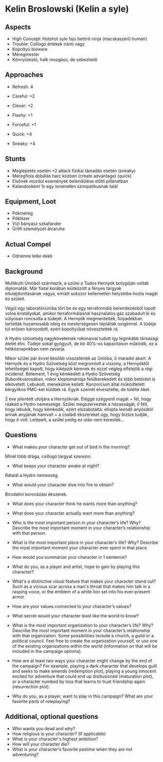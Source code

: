 Kelin Broslowski (Kelin a syle)
=======

Aspects
------
* High Concept: Hotshot syle fajú betörő ninja (macskaszerű humán)
* Trouble: Csillogó értékek iránti vágy
* Kopoltyú bioware
* Méregmester
* Könnyűtestű, halk mozgású, de sebezhető

Approaches
------
* Refresh: 4

* Careful: +2
* Clever: +2
* Flashy: +1
* Forceful: +1
* Quick: +4
* Sneaky: +4


Stunts
------
* Meglepetés esetén +2 attack fizikai támadás esetén (sneaky)
* Méregfiola dobálás harc közben (create advantage) (quick)
* Elsőnek mozdul események belendülése előtti pillanatban
* Kalandonként 1x egy ismeretlen szimpatikusnak talál


Equipment, Loot
------
* Pókméreg
* Póklézer
* Vizi bányász szkafander
* Űrlift személyzet álcaruha


Actual Compel
------
* Odrienne lelke ékkő


Background
------
Multikulti Únióból származik, a szülei a Tudós Hernyók bolygóján voltak diplomaták.
Már fiatal korában kiütközött a fényes tárgyak eltulajdonításának vágya, emiatt sokszor kellemetlen helyzetbe hozta magát és szüleit.

Végül egy laboratóriumba tört be és egy terraformáló berendezésből lopott volna kristályokat, amikor terraformálásnál használatos gáz szabadult ki és súlyosan roncsolta a tüdejét. A Hernyók megmentették, folyadékban tartották huzamosabb ideig és mesterségesen táplálták oxigénnel. A tüdeje túl erősen károsodott, ezért kopoltyúkat növesztettek rá.

A Hydro szövetség nagyköveteinek rokonaival tudott így leginkább társasági életet élni.
Tüdeje sokat gyógyult, de kb 40%-os kapacitáson működik, ez a hétköznapokban nem zavarja.

Mikor szülei pár évvel később visszatértek az Únióba, ő maradni akart.
A Hernyók és a Hydro Szövetség közt megromlott a viszony, a Hernyóktól lehetőséget kapott, hogy kiképzik kémnek és ezzel végleg elfelejtik a régi incidenst.
Belement, 1 évig kémkedett a Hydro Szövetség Buborékvárosában, mikor kleptomániája felülkerekedett és több betörést is elkövetett. Lebukott, menekülnie kellett. Konzorcium által működtetett bérgyilkos PMC-ket küldtek rá. Egyik szemét elvesztette, de túlélte őket.

2 éve jelentett utoljára a Hernyóknak. Eléggé szégyenli magát + fél, hogy ráakad a Hydro nemessége.
Szülei megszervezték a házasságát, ő félt, hogy lebukik, hogy kémkedik, ezért elszabotálta: ellopta leendő anyósától annak anyjának hamvait + a családi ékszereket úgy, hogy biztos tudják, hogy ő volt. Lelépett, a szülei pedig ez után nem keresték...


Questions
------
* What makes your character get out of bed in the morning?

Minél több drága, csillogó tárgyat szerezni.

* What keeps your character awake at night?

Rátalál a Hydro nemesség.    

* What would your character dive into fire to obtain?

Birodalmi koronázási ékszerek.

* What does your character think he wants more than anything?
 
* What does your character actually want more than anything?

* Who is the most important person in your character’s life? Why? Describe the most important moment in your character’s relationship with that person.

* What is the most important place in your character’s life? Why? Describe the most important moment your character ever spent in that place.

* How would you summarize your character in 1 sentence?

* What do you, as a player and artist, hope to gain by playing this character?

* What's a distinctive visual feature that makes your character stand out? Such as a vicious scar across a man's throat that makes him talk in a rasping voice, or the emblem of a white lion set into his ever-present armor.

* How are your values connected to your character’s values?

* What secret would your character least like the world to know?

* What is the most important organization to your character’s life? Why? Describe the most important moment in your character’s relationship with that organization. Some possibilities include a church, a guild or a political council. Feel free to create the organization yourself, or use one of the existing organizations within the world (information on that will be included in the campaign options).

* How are at least two ways your character might change by the end of the campaign? For example, playing a dark character that develops guilt and seeks to make amends (redemption plot), playing a young innocent excited for adventure that could end up disillusioned (maturation plot), or a character numbed by loss that learns to trust friendship again (resurrection plot).

* Why do you, as a player, want to play in this campaign? What are your favorite parts of roleplaying?



Additional, optional questions
------
* Who wants you dead and why?
* How religious is your character? (If applicable)
* What is your character's highest ambition?
* How will your character die?
* What is your character's favorite pastime when they are not adventuring?
